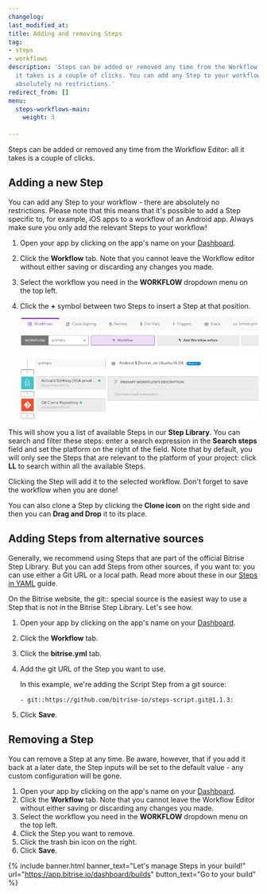 ```yaml
---
changelog: 
last_modified_at: 
title: Adding and removing Steps
tag:
- steps
- workflows
description: 'Steps can be added or removed any time from the Workflow Editor: all
  it takes is a couple of clicks. You can add any Step to your workflow - there are
  absolutely no restrictions.'
redirect_from: []
menu:
  steps-workflows-main:
    weight: 3

---
```

Steps can be added or removed any time from the Workflow Editor: all it takes is a couple of clicks.

## Adding a new Step

You can add any Step to your workflow - there are absolutely no restrictions. Please note that this means that it's possible to add a Step specific to, for example, iOS apps to a workflow of an Android app. Always make sure you only add the relevant Steps to your workflow!

1. Open your app by clicking on the app's name on your [Dashboard](https://app.bitrise.io/dashboard).
2. Click the **Workflow** tab. Note that you cannot leave the Workflow editor without either saving or discarding any changes you made.
3. Select the workflow you need in the **WORKFLOW** dropdown menu on the top left.
4. Click the **+** symbol between two Steps to insert a Step at that position.

   ![Adding a step](/img/adding-step-1.png)

This will show you a list of available Steps in our **Step Library**.
You can search and filter these steps: enter a search expression in the **Search steps** field and set the platform on the right of the field. Note that by default, you will only see the Steps that are relevant to the platform of your project: click **LL** to search within all the available Steps.

Clicking the Step will add it to the selected workflow. Don't forget to save the workflow when you are done!

You can also clone a Step by clicking the **Clone icon** on the right side and then you can **Drag and Drop** it to its place.

## Adding Steps from alternative sources 

Generally, we recommend using Steps that are part of the official Bitrise Step Library. But you can add Steps from other sources, if you want to: you can use either a Git URL or a local path. Read more about these in our [Steps in YAML](/bitrise-cli/steps/#special-step-sources) guide. 

On the Bitrise website, the git:: special source is the easiest way to use a Step that is not in the Bitrise Step Library. Let's see how.

1. Open your app by clicking on the app's name on your [Dashboard](https://app.bitrise.io/dashboard).
2. Click the **Workflow** tab.
3. Click the **bitrise.yml** tab. 
4. Add the git URL of the Step you want to use. 

   In this example, we're adding the Script Step from a git source:
   ```
   - git::https://github.com/bitrise-io/steps-script.git@1.1.3:
   ```
5. Click **Save**.

## Removing a Step

You can remove a Step at any time. Be aware, however, that if you add it back at a later date, the Step inputs will be set to the default value - any custom configuration will be gone.

1. Open your app by clicking on the app's name on your [Dashboard](https://app.bitrise.io/dashboard).
2. Click the **Workflow** tab. Note that you cannot leave the Workflow Editor without either saving or discarding any changes you made.
3. Select the workflow you need in the **WORKFLOW** dropdown menu on the top left.
4. Click the Step you want to remove.
5. Click the trash bin icon on the right.
6. Click **Save**.

{% include banner.html banner_text="Let's manage Steps in your build!" url="https://app.bitrise.io/dashboard/builds" button_text="Go to your build" %}